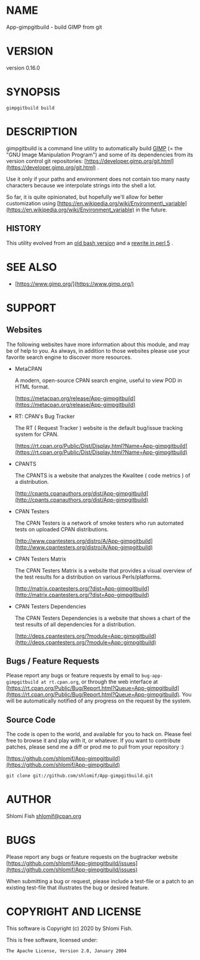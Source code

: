 # NAME

App-gimpgitbuild - build GIMP from git

# VERSION

version 0.16.0

# SYNOPSIS

    gimpgitbuild build

# DESCRIPTION

gimpgitbuild is a command line utility to automatically build
[GIMP](https://www.gimp.org/) (= the "GNU Image Manipulation Program")
and some of its dependencies from its version control git repositories:
[https://developer.gimp.org/git.html](https://developer.gimp.org/git.html) .

Use it only if your paths and environment does not contain too many
nasty characters because we interpolate strings into the shell a lot.

So far, it is quite opinionated, but hopefully we'll allow for better
customization using [https://en.wikipedia.org/wiki/Environment\_variable](https://en.wikipedia.org/wiki/Environment_variable)
in the future.

## HISTORY

This utility evolved from an [old bash version](https://github.com/shlomif/shlomif-computer-settings/blob/db468a5d6190bce053af1621b30e7dfd673be43f/shlomif-settings/build-scripts/build/gimp-git-all-deps.bash)
and a [rewrite in perl 5](https://github.com/shlomif/shlomif-computer-settings/blob/master/shlomif-settings/build-scripts/build/gimp-git-all-deps.pl) .

# SEE ALSO

- [https://www.gimp.org/](https://www.gimp.org/)

# SUPPORT

## Websites

The following websites have more information about this module, and may be of help to you. As always,
in addition to those websites please use your favorite search engine to discover more resources.

- MetaCPAN

    A modern, open-source CPAN search engine, useful to view POD in HTML format.

    [https://metacpan.org/release/App-gimpgitbuild](https://metacpan.org/release/App-gimpgitbuild)

- RT: CPAN's Bug Tracker

    The RT ( Request Tracker ) website is the default bug/issue tracking system for CPAN.

    [https://rt.cpan.org/Public/Dist/Display.html?Name=App-gimpgitbuild](https://rt.cpan.org/Public/Dist/Display.html?Name=App-gimpgitbuild)

- CPANTS

    The CPANTS is a website that analyzes the Kwalitee ( code metrics ) of a distribution.

    [http://cpants.cpanauthors.org/dist/App-gimpgitbuild](http://cpants.cpanauthors.org/dist/App-gimpgitbuild)

- CPAN Testers

    The CPAN Testers is a network of smoke testers who run automated tests on uploaded CPAN distributions.

    [http://www.cpantesters.org/distro/A/App-gimpgitbuild](http://www.cpantesters.org/distro/A/App-gimpgitbuild)

- CPAN Testers Matrix

    The CPAN Testers Matrix is a website that provides a visual overview of the test results for a distribution on various Perls/platforms.

    [http://matrix.cpantesters.org/?dist=App-gimpgitbuild](http://matrix.cpantesters.org/?dist=App-gimpgitbuild)

- CPAN Testers Dependencies

    The CPAN Testers Dependencies is a website that shows a chart of the test results of all dependencies for a distribution.

    [http://deps.cpantesters.org/?module=App::gimpgitbuild](http://deps.cpantesters.org/?module=App::gimpgitbuild)

## Bugs / Feature Requests

Please report any bugs or feature requests by email to `bug-app-gimpgitbuild at rt.cpan.org`, or through
the web interface at [https://rt.cpan.org/Public/Bug/Report.html?Queue=App-gimpgitbuild](https://rt.cpan.org/Public/Bug/Report.html?Queue=App-gimpgitbuild). You will be automatically notified of any
progress on the request by the system.

## Source Code

The code is open to the world, and available for you to hack on. Please feel free to browse it and play
with it, or whatever. If you want to contribute patches, please send me a diff or prod me to pull
from your repository :)

[https://github.com/shlomif/App-gimpgitbuild](https://github.com/shlomif/App-gimpgitbuild)

    git clone git://github.com/shlomif/App-gimpgitbuild.git

# AUTHOR

Shlomi Fish <shlomif@cpan.org>

# BUGS

Please report any bugs or feature requests on the bugtracker website
[https://github.com/shlomif/App-gimpgitbuild/issues](https://github.com/shlomif/App-gimpgitbuild/issues)

When submitting a bug or request, please include a test-file or a
patch to an existing test-file that illustrates the bug or desired
feature.

# COPYRIGHT AND LICENSE

This software is Copyright (c) 2020 by Shlomi Fish.

This is free software, licensed under:

    The Apache License, Version 2.0, January 2004

